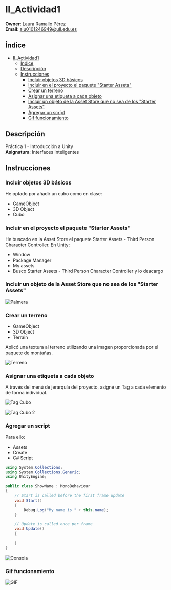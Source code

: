 # II_Actividad1

**Owner**: Laura Ramallo Pérez  
**Email**: alu0101246949@ull.edu.es

## Índice
- [II\_Actividad1](#ii_actividad1)
  - [Índice](#índice)
  - [Descripción](#descripción)
  - [Instrucciones](#instrucciones)
    - [Incluir objetos 3D básicos](#incluir-objetos-3d-básicos)
    - [Incluir en el proyecto el paquete "Starter Assets"](#incluir-en-el-proyecto-el-paquete-starter-assets)
    - [Crear un terreno](#crear-un-terreno)
    - [Asignar una etiqueta a cada objeto](#asignar-una-etiqueta-a-cada-objeto)
    - [Incluir un objeto de la Asset Store que no sea de los "Starter Assets"](#incluir-un-objeto-de-la-asset-store-que-no-sea-de-los-starter-assets)
    - [Agregar un script](#agregar-un-script)
    - [Gif funcionamiento](#gif-funcionamiento)

## Descripción

Práctica 1 - Introducción a Unity  
**Asignatura**: Interfaces Inteligentes

## Instrucciones

### Incluir objetos 3D básicos

He optado por añadir un cubo como en clase:
- GameObject
- 3D Object
- Cubo

### Incluir en el proyecto el paquete "Starter Assets"

He buscado en la Asset Store el paquete Starter Assets - Third Person Character Controller. En Unity:
- Window
- Package Manager
- My assets
- Busco Starter Assets - Third Person Character Controller y lo descargo

### Incluir un objeto de la Asset Store que no sea de los "Starter Assets"
![Palmera](https://github.com/alu0101246949/practica1-II/assets/114754476/c63d0b6c-c060-418c-9920-eee7ad62e438)


### Crear un terreno

- GameObject
- 3D Object
- Terrain

Aplicó una textura al terreno utilizando una imagen proporcionada por el paquete de montañas.

![Terreno](https://github.com/alu0101246949/practica1-II/assets/114754476/491a0d46-40dc-44f6-8192-aa3eb9230b78)


### Asignar una etiqueta a cada objeto

A través del menú de jerarquía del proyecto, asigné un Tag a cada elemento de forma individual.

![Tag Cubo](https://github.com/alu0101246949/practica1-II/assets/114754476/0c29c389-ab83-4100-9c8f-249dd4e7e5d8)

![Tag Cubo 2](https://github.com/alu0101246949/practica1-II/assets/114754476/3451e33e-9113-444b-b16a-be8a5af6b320)

### Agregar un script

Para ello:
- Assets
- Create
- C# Script

```csharp
using System.Collections;
using System.Collections.Generic;
using UnityEngine;

public class ShowName : MonoBehaviour
{
    // Start is called before the first frame update
    void Start()
    {
        Debug.Log("My name is " + this.name);
    }

    // Update is called once per frame
    void Update()
    {
        
    }
}
```
![Consola](https://github.com/alu0101246949/practica1-II/assets/114754476/1bc591cd-e9ba-46fb-9729-c20a962fcb0a)

### Gif funcionamiento

![GIF](https://github.com/alu0101246949/practica1-II/assets/114754476/0904fb00-e635-4baf-8dcc-be102afa5150)


